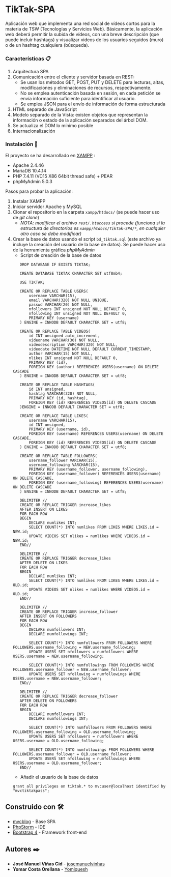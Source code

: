 # TikTak-SPA

Aplicación web que implementa una red social de vídeos cortos para la materia de TSW (Tecnologías y Servicios Web). Básicamente, la aplicación web deberá permitir la subida de vídeos, con una breve descripción (que puede incluir hashtags) y visualizar videos de los usuarios seguidos (muro) o de un hashtag cualquiera (búsqueda).

### Características :clipboard:

1. Arquitectura SPA
2. Comunicación entre el cliente y servidor basada en REST:
    * Se usan los métodos GET, POST, PUT y DELETE para lecturas, altas, modificaciones y eliminaciones de recursos, respectivamente.
    * No se emplea autenticación basada en sesión, en cada petición se envía información suficiente para identificar al usuario.
    * Se emplea JSON para el envío de información de forma estructurada
3. HTML separado de JavaScript
4. Modelo separado de la Vista: existen objetos que representan la información o estado de la aplicación separados del árbol DOM.
5. Se actualiza el DOM lo mínimo posible
6. Internacionalización
            
### Instalación :wrench:

El proyecto se ha desarrollado en [XAMPP](https://www.apachefriends.org/) :

  + Apache 2.4.46
  + MariaDB 10.4.14
  + PHP 7.4.11 (VC15 X86 64bit thread safe) + PEAR
  + phpMyAdmin 5.0.3

Pasos para probar la aplicación:

1. Instalar XAMPP
2. Iniciar servidor Apache y MySQL
3. Clonar el repositorio en la carpeta `xampp/htdocs/` (se puede hacer uso de _git clone_)
    * _NOTA: modificar el archivo `rest/.htaccess` si procede (funciona si la estructura de directorios es `xampp/htdocs/TikTak-SPA/*`, en cualquier otro caso se debe modificar)_
4. Crear la base de datos usando el script `bd_tiktak.sql` (este archivo ya incluye la creación del usuario de la base de datos). Se puede hacer uso de la herramienta gráfica _phpMyAdmin_
    + Script de creación de la base de datos
     ```
        DROP DATABASE IF EXISTS TIKTAK;
        
        CREATE DATABASE TIKTAK CHARACTER SET utf8mb4;
        
        USE TIKTAK;
        
        CREATE OR REPLACE TABLE USERS(
            username VARCHAR(15),
            email VARCHAR(320) NOT NULL UNIQUE,
            passwd VARCHAR(20) NOT NULL,
            nfollowers INT unsigned NOT NULL DEFAULT 0,
        	nfollowing INT unsigned NOT NULL DEFAULT 0,
            PRIMARY KEY (username)
        ) ENGINE = INNODB DEFAULT CHARACTER SET = utf8;
        
        CREATE OR REPLACE TABLE VIDEOS(
            id INT unsigned auto_increment,
            videoname VARCHAR(30) NOT NULL,
            videodescription VARCHAR(320) NOT NULL,
            videodate DATETIME NOT NULL DEFAULT CURRENT_TIMESTAMP,
            author VARCHAR(15) NOT NULL,
            nlikes INT unsigned NOT NULL DEFAULT 0,
            PRIMARY KEY (id),
            FOREIGN KEY (author) REFERENCES USERS(username) ON DELETE CASCADE
        ) ENGINE = INNODB DEFAULT CHARACTER SET = utf8;
        
        CREATE OR REPLACE TABLE HASHTAGS(
            id INT unsigned,
            hashtag VARCHAR(320) NOT NULL,
            PRIMARY KEY (id, hashtag),
            FOREIGN KEY (id) REFERENCES VIDEOS(id) ON DELETE CASCADE
        )ENGINE = INNODB DEFAULT CHARACTER SET = utf8;
        
        CREATE OR REPLACE TABLE LIKES(
            username VARCHAR(15),
            id INT unsigned,
            PRIMARY KEY (username, id),
            FOREIGN KEY (username) REFERENCES USERS(username) ON DELETE CASCADE,
            FOREIGN KEY (id) REFERENCES VIDEOS(id) ON DELETE CASCADE
        ) ENGINE = INNODB DEFAULT CHARACTER SET = utf8;
        
        CREATE OR REPLACE TABLE FOLLOWERS(
            username_follower VARCHAR(15),
            username_following VARCHAR(15),
            PRIMARY KEY (username_follower, username_following),
            FOREIGN KEY (username_follower) REFERENCES USERS(username) ON DELETE CASCADE,
            FOREIGN KEY (username_following) REFERENCES USERS(username) ON DELETE CASCADE
        ) ENGINE = INNODB DEFAULT CHARACTER SET = utf8;
        
        DELIMITER //
        CREATE OR REPLACE TRIGGER increase_likes
        AFTER INSERT ON LIKES
        FOR EACH ROW
        BEGIN
            DECLARE numlikes INT;
            SELECT COUNT(*) INTO numlikes FROM LIKES WHERE LIKES.id = NEW.id;
            UPDATE VIDEOS SET nlikes = numlikes WHERE VIDEOS.id = NEW.id;
        END//
        
        DELIMITER //
        CREATE OR REPLACE TRIGGER decrease_likes
        AFTER DELETE ON LIKES
        FOR EACH ROW
        BEGIN
            DECLARE numlikes INT;
            SELECT COUNT(*) INTO numlikes FROM LIKES WHERE LIKES.id = OLD.id;
            UPDATE VIDEOS SET nlikes = numlikes WHERE VIDEOS.id = OLD.id;
        END//
        
        DELIMITER //
        CREATE OR REPLACE TRIGGER increase_follower
        AFTER INSERT ON FOLLOWERS
        FOR EACH ROW
        BEGIN
            DECLARE numfollowers INT;
        	DECLARE numfollowings INT;
        
            SELECT COUNT(*) INTO numfollowers FROM FOLLOWERS WHERE FOLLOWERS.username_following = NEW.username_following;
            UPDATE USERS SET nfollowers = numfollowers WHERE USERS.username = NEW.username_following;
        
            SELECT COUNT(*) INTO numfollowings FROM FOLLOWERS WHERE FOLLOWERS.username_follower = NEW.username_follower;
            UPDATE USERS SET nfollowing = numfollowings WHERE USERS.username = NEW.username_follower;
        END//
        
        DELIMITER //
        CREATE OR REPLACE TRIGGER decrease_follower
        AFTER DELETE ON FOLLOWERS
        FOR EACH ROW
        BEGIN
            DECLARE numfollowers INT;
        	DECLARE numfollowings INT;
        
            SELECT COUNT(*) INTO numfollowers FROM FOLLOWERS WHERE FOLLOWERS.username_following = OLD.username_following;
            UPDATE USERS SET nfollowers = numfollowers WHERE USERS.username = OLD.username_following;
        
            SELECT COUNT(*) INTO numfollowings FROM FOLLOWERS WHERE FOLLOWERS.username_follower = OLD.username_follower;
            UPDATE USERS SET nfollowing = numfollowings WHERE USERS.username = OLD.username_follower;
        END//
   ```
   + Añadir el usuario de la base de datos
   ```
   grant all privileges on tiktak.* to mvcuser@localhost identified by "mvctiktakpass";
   ```

## Construido con :hammer_and_wrench:

* [mvcblog](https://github.com/lipido/mvcblog) - Base SPA
* [PhpStorm](https://www.jetbrains.com/es-es/phpstorm/) - IDE
* [Bootstrap 4](https://getbootstrap.com/docs/4.0/getting-started/introduction/) - Framework front-end

## Autores :black_nib:

* **José Manuel Viñas Cid** -  [josemanuelvinhas](https://github.com/josemanuelvinhas)
* **Yomar Costa Orellana** - [Yomiquesh](https://github.com/Yomiquesh)
